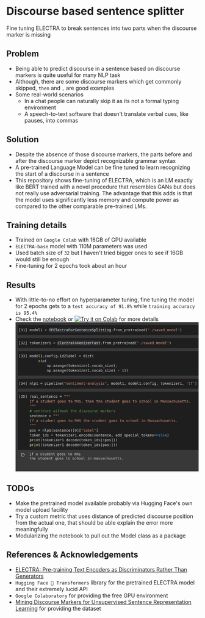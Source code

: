 # Discourse based sentence splitter
Fine tuning ELECTRA to break sentences into two parts when the discourse marker is missing

## Problem
 - Being able to predict discourse in a sentence based on discourse markers is quite useful for many NLP task
 - Although, there are some discourse markers which get commonly skipped, `then` and `,` are good examples
 - Some real-world scenarios
   - In a chat people can naturally skip it as its not a formal typing environment
   - A speech-to-text software that doesn't translate verbal cues, like pauses, into commas
   
## Solution
 - Despite the absence of those discourse markers, the parts before and after the discourse marker depict recognizable grammar syntax
 - A pre-trained Language Model can be fine tuned to learn recognizing the start of a discourse in a sentence
 - This repository shows fine-tuning of ELECTRA, which is an LM exactly like BERT trained with a novel procedure that resembles GANs but does not really use adversarial training. The advantage that this adds is that the model uses significantly less memory and compute power as compared to the other comparable pre-trained LMs.
 
## Training details
 - Trained on `Google Colab` with 16GB of GPU available
 - `ELECTRA-base` model with 110M parameters was used
 - Used batch size of `32` but I haven't tried bigger ones to see if 16GB would still be enough
 - Fine-tuning for 2 epochs took about an hour
 
## Results
 - With little-to-no effort on hyperparameter tuning, fine tuning the model for 2 epochs gets to a `test accuracy of 91.8%` while `training accuracy is 95.4%`
 - Check the [notebook](https://github.com/pavanchhatpar/sentence-splitter/blob/master/Sentence_splitting_model.ipynb) or [![Try it on Colab](https://colab.research.google.com/assets/colab-badge.svg)](https://colab.research.google.com/github/pavanchhatpar/sentence-splitter/blob/master/Sentence_splitting_model.ipynb) for more details
![Sample prediction](sentence-splitter.png)

## TODOs
 - Make the pretrained model available probably via Hugging Face's own model upload facility
 - Try a custom metric that uses distance of predicted discourse position from the actual one, that should be able explain the error more meaningfully
 - Modularizing the notebook to pull out the Model class as a package
 
## References & Acknowledgements
 - [ELECTRA: Pre-training Text Encoders as Discriminators Rather Than Generators](https://arxiv.org/abs/2003.10555)
 - `Hugging Face 🤗 Transformers` library for the pretrained ELECTRA model and their extremely lucid API
 - `Google Colaboratory` for providing the free GPU environment
 - [Mining Discourse Markers for Unsupervised Sentence Representation Learning](https://arxiv.org/abs/1903.11850) for providing the dataset
